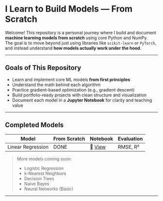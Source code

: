 # I Learn to Build Models — From Scratch

Welcome! This repository is a personal journey where I build and document **machine learning models from scratch** using core Python and NumPy.  
The goal is to move beyond just using libraries like `scikit-learn` or `PyTorch`, and instead understand **how models actually work under the hood**.

---

## Goals of This Repository

- Learn and implement core ML models **from first principles**
- Understand the math behind each algorithm
- Practice gradient-based optimization (e.g., gradient descent)
- Build portfolio-ready projects with clean structure and visualization
- Document each model in a **Jupyter Notebook** for clarity and teaching value

---

## Completed Models

| Model               | From Scratch | Notebook | Evaluation |
|--------------------|--------------|----------|------------|
| Linear Regression  | DONE           | 📓 [View](./linear-regression/linear-regression.ipynb) | RMSE, R² |

> More models coming soon:
> - Logistic Regression  
> - k-Nearest Neighbors  
> - Decision Trees  
> - Naive Bayes  
> - Neural Networks (Basic)  

---


